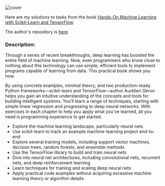 ![cover](https://learning.oreilly.com/library/cover/9781491962282/250w/)

Here are my solutions to tasks from the book [Hands-On Machine Learning with Scikit-Learn and TensorFlow](https://www.oreilly.com/library/view/hands-on-machine-learning/9781491962282/).
  
The author's repository is [here](https://github.com/ageron/handson-ml).

### Description:
Through a series of recent breakthroughs, deep learning has boosted the entire field of machine learning. Now, even programmers who know close to nothing about this technology can use simple, efficient tools to implement programs capable of learning from data. This practical book shows you how.
  
By using concrete examples, minimal theory, and two production-ready Python frameworks—scikit-learn and TensorFlow—author Aurélien Géron helps you gain an intuitive understanding of the concepts and tools for building intelligent systems. You’ll learn a range of techniques, starting with simple linear regression and progressing to deep neural networks. With exercises in each chapter to help you apply what you’ve learned, all you need is programming experience to get started.
  
- Explore the machine learning landscape, particularly neural nets
- Use scikit-learn to track an example machine-learning project end-to-end
- Explore several training models, including support vector machines, decision trees, random forests, and ensemble methods
- Use the TensorFlow library to build and train neural nets
- Dive into neural net architectures, including convolutional nets, recurrent nets, and deep reinforcement learning
- Learn techniques for training and scaling deep neural nets
- Apply practical code examples without acquiring excessive machine learning theory or algorithm details
